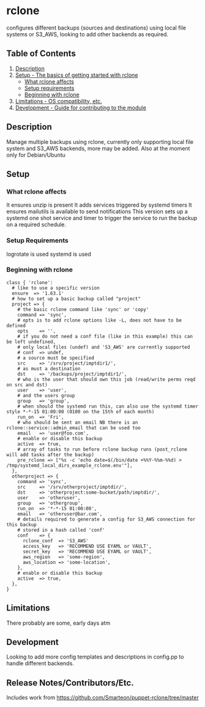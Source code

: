 # rclone

configures different backups (sources and destinations) using
local file systems or S3_AWS, looking to add other backends as required.

## Table of Contents

1. [Description](#description)
1. [Setup - The basics of getting started with rclone](#setup)
    * [What rclone affects](#what-rclone-affects)
    * [Setup requirements](#setup-requirements)
    * [Beginning with rclone](#beginning-with-rclone)
1. [Limitations - OS compatibility, etc.](#limitations)
1. [Development - Guide for contributing to the module](#development)

## Description

Manage multiple backups using rclone, currently only supporting local file
system and S3_AWS backends, more may be added.
Also at the moment only for Debian/Ubuntu

## Setup

### What rclone affects

It ensures unzip is present
It adds services triggered by systemd timers
It ensures mailutils is available to send notifications
This version sets up a systemd one shot service and timer to trigger the service to run the backup on a required schedule.

### Setup Requirements

logrotate is used
systemd is used

### Beginning with rclone

```
class { 'rclone':
  # like to use a specific version
  ensure  => '1.63.1'
  # how to set up a basic backup called "project"
  project => {
    # the basic rclone command like 'sync' or 'copy'
    command => 'sync',
    # opts is to add rclone options like -L, does not have to be defined
    opts    => '',
    # if you do not need a conf file (like in this example) this can be left undefined,
    # only local files (undef) and 'S3_AWS' are currently supported
    # conf  => undef,
    # a source must be specified
    src     => '/srv/project/imptdir1/',
    # as must a destination
    dst     => '/backups/project/imptdir1/',
    # who is the user that should own this job (read/write perms reqd on src and dst)
    user    => 'user',
    # and the users group
    group   => 'group',
    # when should the systemd run this, can also use the systemd timer style *-*-15 01:00:00 (0100 on the 15th of each month)
    run_on  => 'Fri',
    # who should be sent an email NB there is an rclone::service::admin_email that can be used too
    email   => 'user@foo.com',
    # enable or disable this backup
    active  => true,
    # array of tasks to run before rclone backup runs (post_rclone will add tasks after the backup)
    pre_rclone => ["%s -c 'echo date=$(/bin/date +%%Y-%%m-%%d) > /tmp/systemd_local_dirs_example_rclone.env'"],
  },
  otherproject => {
    command => 'sync',
    src     => '/srv/otherproject/imptdir/',
    dst     => 'otherproject:some-bucket/path/imptdir/',
    user    => 'otheruser',
    group   => 'othergroup',
    run_on  => '*-*-15 01:00:00',
    email   => 'otheruser@bar.com',
    # details required to generate a config for S3_AWS connection for this backup
    # stored in a hash called 'conf'
    conf    => {
      rclone_conf  => 'S3_AWS'
      access_key   => 'RECOMMEND USE EYAML or VAULT',
      secret_key   => 'RECOMMEND USE EYAML or VAULT',
      aws_region   => 'some-region',
      aws_location => 'some-location',
    },
    # enable or disable this backup
    active  => true,
  },
}
```

## Limitations

There probably are some, early days atm

## Development

Looking to add more config templates and descriptions in config.pp to handle different backends.

## Release Notes/Contributors/Etc.

Includes work from https://github.com/Smarteon/puppet-rclone/tree/master

[1]: https://puppet.com/docs/pdk/latest/pdk_generating_modules.html
[2]: https://puppet.com/docs/puppet/latest/puppet_strings.html
[3]: https://puppet.com/docs/puppet/latest/puppet_strings_style.html
